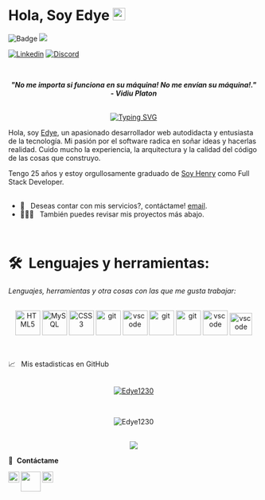 # Hola, Soy Edye <img src="https://media.giphy.com/media/hvRJCLFzcasrR4ia7z/giphy.gif" width=25> 

![Badge](https://visitor-counter-badge.vercel.app/api/Edye1230/Edye1230)
<a href="https://www.github.com/Edye1230" target="_blank" rel="noreferrer">
  <img src="https://img.shields.io/github/followers/Edye1230?logo=github&style=for-the-badge&color=0891b2&labelColor=1c1915" />
</a>
<br/>

[![Linkedin](https://img.shields.io/static/v1?label=&message=Linkedin&color=0E7FBF&&&style=flat&logo=linkedin&logoColor=white)](https://www.linkedin.com/in/edye-quisca-102876229/)
[![Discord](https://img.shields.io/static/v1?label=&labelColor=6E85D3&message=Edye1230&color=555555&style=flat&logo=discord&logoColor=white)](https://discord.com/users/Edye1230)

<br />
</h1>

<p align='center'><em><b>"No me importa si funciona en su máquina! No me envían su máquina!."</b></em>
<br/>
 <em><b>- Vidiu Platon </b></em>
<br><br/>

<p align="center">
<a href="https://git.io/typing-svg"><img src="https://readme-typing-svg.herokuapp.com?font=Fira+Code&pause=1000&center=true&width=435&lines=Siempre+aprendiendo" alt="Typing SVG" /></a>
</p>

Hola, soy [Edye](https://www.linkedin.com/in/edye-quisca-102876229/), un apasionado desarrollador web autodidacta y entusiasta de la tecnología. Mi pasión por el software radica en soñar ideas y hacerlas realidad. Cuido mucho la experiencia, la arquitectura y la calidad del código de las cosas que construyo.

Tengo 25 años y estoy orgullosamente graduado de [Soy Henry](https://www.soyhenry.com) como Full Stack Developer.
<br/><br/>

- 💼 &nbsp; Deseas contar con mis servicios?, contáctame! [email](mailto:edye.1230@gmail.com).
- 👨🏻‍💻 &nbsp; También puedes revisar mis proyectos más abajo.

<br/>

# 🛠 **&nbsp;Lenguajes y herramientas:** 
<i>Lenguajes, herramientas y otra cosas con las que me gusta trabajar:</i> 
<br/> <br/> 
<p align="center">
<a href="https://developer.mozilla.org/en-US/docs/Glossary/HTML5" target="_blank" rel="noreferrer"><img src="https://raw.githubusercontent.com/danielcranney/readme-generator/main/public/icons/skills/html5-colored.svg" height="50" alt="HTML5" /></a>
<a href="https://es.wikipedia.org/wiki/JavaScript" target="_blank" rel="noreferrer"><img src="https://upload.wikimedia.org/wikipedia/commons/thumb/9/99/Unofficial_JavaScript_logo_2.svg/1200px-Unofficial_JavaScript_logo_2.svg.png" height="50" alt="MySQL" /></a>
<a href="https://www.w3.org/TR/CSS/#css" target="_blank" rel="noreferrer"><img src="https://raw.githubusercontent.com/danielcranney/readme-generator/main/public/icons/skills/css3-colored.svg" height="50" alt="CSS3" /></a>
<a href="https://git-scm.com/" target="_blank" rel="noreferrer"><img src="https://www.vectorlogo.zone/logos/git-scm/git-scm-icon.svg" height="50" alt="git" /></a>
<a href="https://res.cloudinary.com/practicaldev/image/fetch/s--vrvqSDHx--/c_imagga_scale,f_auto,fl_progressive,h_420,q_auto,w_1000/https://dev-to-uploads.s3.amazonaws.com/i/s15ubgod56c7butyt7eu.jpg" target="_blank" rel="noreferrer"><img src="https://res.cloudinary.com/practicaldev/image/fetch/s--vrvqSDHx--/c_imagga_scale,f_auto,fl_progressive,h_420,q_auto,w_1000/https://dev-to-uploads.s3.amazonaws.com/i/s15ubgod56c7butyt7eu.jpg" height="50" alt="vscode" /></a>
<a href="https://git-scm.com/" target="_blank" rel="noreferrer"><img src="https://media1.giphy.com/media/eNAsjO55tPbgaor7ma/giphy.gif?cid=6c09b95257ba86846063405dc5d8b646de1f22f2a4d3e54e&rid=giphy.gif&ct=s" height="50" alt="git" /></a>
<a href="https://git-scm.com/" target="_blank" rel="noreferrer"><img src="https://assets.stickpng.com/images/5848309bcef1014c0b5e4a9a.png" height="50" alt="git" /></a>
<a href="https://cdn-icons-png.flaticon.com/512/603/603156.png" target="_blank" rel="noreferrer"><img src="https://cdn-icons-png.flaticon.com/512/603/603156.png" height="50" alt="vscode" /></a>
<a href="https://code.visualstudio.com/" target="_blank" rel="noreferrer"><img src="https://upload.wikimedia.org/wikipedia/commons/thumb/9/9a/Visual_Studio_Code_1.35_icon.svg/1024px-Visual_Studio_Code_1.35_icon.svg.png" height="45" alt="vscode" /></a>

</p>
<br/>

📈 &nbsp; Mis estadisticas en GitHub <br/>
<br/>
<p align="center"> <a href="https://github.com/ryo-ma/github-profile-trophy"><img src="https://github-profile-trophy.vercel.app/?username=Edye1230&theme=darkhub&margin-w=15&margin-h=15&coloumn=3&row=1" alt="Edye1230" /></a> </p>
<br/>
<p align="center"> <img src="https://github-readme-stats-itsmeshibintmz.vercel.app/api?username=Edye1230&show_icons=true&&line_height=25&width=20&title_color=FFFFFF&icon_color=FFFFFF&text_color=FFFFFF&bg_color=000000" alt="Edye1230" /> 
<br/><br/>
<p align="center"> <a href="http://www.github.com/Edye1230"><img src="https://github-readme-streak-stats.herokuapp.com/?user=Edye1230&stroke=ffffff&background=000000&ring=0891b2&fire=FF0000&currStreakNum=ffffff&currStreakLabel=0891b2&sideNums=ffffff&sideLabels=ffffff&dates=ffffff&hide_border=false" /></a> </p>

🔗 &nbsp;**Contáctame**

<p align="left">
<a href="https://www.linkedin.com/in/edye-quisca-102876229/">
  <img align="left" alt="Edye's LinkedIN" width="22px" src="https://raw.githubusercontent.com/peterthehan/peterthehan/master/assets/linkedin.svg" />
</a>
<a href="mailto:edye.1230@gmail.com" target="_blank" rel="noreferrer" ><img src="https://1000marcas.net/wp-content/uploads/2019/11/logo-Gmail-1.png" width="40px" align="left" />
</a>
<a href="https://discord.com/channels/1039782510269308949/1039782510864891906">
  <img align="left" alt="Edye's Discord" width="22px" src="https://raw.githubusercontent.com/peterthehan/peterthehan/master/assets/discord.svg" />
</a>

